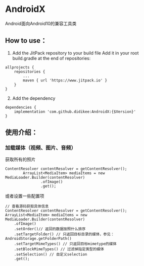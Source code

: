 # AndroidX
Android面向Android10的兼容工具类

## How to use：

1. Add the JitPack repository to your build file
Add it in your root build.gradle at the end of repositories:
```
allprojects {
	repositories {
		...
		maven { url 'https://www.jitpack.io' }
	}
}
```
2. Add the dependency
```
dependencies {
	implementation 'com.github.didikee:AndroidX:{$Version}'
}
```
## 使用介绍：
### 加载媒体（视频、图片、音频）

获取所有的照片
```
ContentResolver contentResolver = getContentResolver();
        ArrayList<MediaItem> mediaItems = new MediaLoader.Builder(contentResolver)
                .ofImage()
                .get();
```

或者设置一些配置项
```
// 查看源码获取具体信息
ContentResolver contentResolver = getContentResolver();
ArrayList<MediaItem> mediaItems = new MediaLoader.Builder(contentResolver)
	.ofImage()
	.setOrder()// 返回的数据按照什么排序
	.setTargetFolder() // 只返回目标目录的媒体，参见：AndroidStorage.getFolderPath()
	.setTargetMimeTypes() // 只返回目标mimetype的媒体
	.setBlockMimeTypes() // 过滤掉指定类型的媒体
	.setSelection() // 自定义selection
	.get();
```

